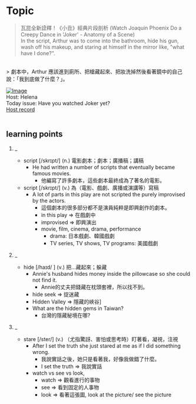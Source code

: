 # Topic

> 瓦昆全新詮釋！《小丑》經典片段剖析 (Watch Joaquin Phoenix Do a Creepy Dance in 'Joker' - Anatomy of a Scene) <br>
> In the script, Arthur was to come into the bathroom, hide his gun, wash off his makeup, and staring at himself in the mirror like, "what have I done?".
 <br>
> 劇本中，Arthur 應該進到廁所、把槍藏起來、把妝洗掉然後看著鏡中的自己說：「我到底做了什麼？」。

 <br>

[![Image](https://cdn.voicetube.com/assets/thumbnails/nTVdN6s3rXY.jpg)](https://www.youtube.com/embed/nTVdN6s3rXY?rel=0&showinfo=0&cc_load_policy=0&controls=1&autoplay=1&iv_load_policy=3&playsinline=1&wmode=transparent&start=24&end=34&enablejsapi=1&origin=https://tw.voicetube.com&widgetid=1)<br>
Host: Helena
<br>Today issue: Have you watched Joker yet?
<br>
[Host record](https://cdn.voicetube.com/tmp/everyday_records/100000164773663/3571.mp3)
<br><br>
## learning points
1. _
	* script [/skrɪpt/] (n.) 電影劇本；劇本；廣播稿；講稿
		- He had written a number of scripts that eventually became famous movies.
			+ 他編寫了許多劇本，這些劇本最終成為了著名的電影。
	* script [/skrɪpt/] (v.) 為（電影、戲劇、廣播或演講等）寫稿
		- A lot of parts in this play are not scripted the purely improvised by the actors.
			+ 這個劇本的很多部分都不是演員純粹是即興創作的劇本。
			+ in this play => 在戲劇中
			+ improvised => 即興演出
			+ movie, film, cinema, drama, performance
				+ drama: 日本戲劇、韓國戲劇
				+ TV series, TV shows, TV programs: 美國戲劇

2. _
	* hide [/haɪd/ ] (v.) 把…藏起來；躲藏
		- Annie's husband hides money inside the pillowcase so she could not find it.
			+ Annie的丈夫把錢藏在枕頭套裡，所以找不到。
		- hide seek => 捉迷藏
		- Hidden Valley => 隱藏的峽谷]
		- What are the hidden gems in Taiwan?
			+ 台灣的隱藏秘境在哪?

3. _
	* stare  [/ster/] (v.) （尤指驚訝、害怕或思考時）盯著看，凝視，注視
		- After I set the truth she just stared at me as if I did something wrong.
			+ 我說實話之後，她只是看著我，好像我做錯了什麼。
			+ I set the truth => 我說實話
		- watch vs see vs look,
			+ watch => 觀看進行的事物
			+ see => 看到固定的人事物
			+ look => 看著這張圖, look at the picture/ see the picture
